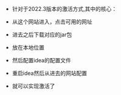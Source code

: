 - 针对于2022.3版本的激活方式,其中的核心：

- 从这个网站进入，点击可用的网址

- 进去之后下载对应的jar包

- 放在本地位置

- 然后配置idea的配置文件

- 重启idea然后从进去的网站配置

- 就可以实现激活了

